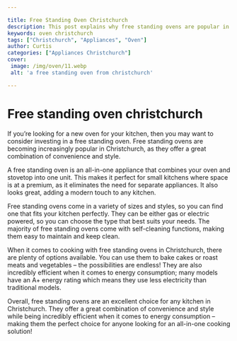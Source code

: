 ```yaml
---

title: Free Standing Oven Christchurch
description: This post explains why free standing ovens are popular in Christchurch, providing you with an ideal combination of convenience and style for your kitchen; read on to find out more!
keywords: oven christchurch
tags: ["Christchurch", "Appliances", "Oven"]
author: Curtis
categories: ["Appliances Christchurch"]
cover: 
 image: /img/oven/11.webp
 alt: 'a free standing oven from christchurch'

---
```


# Free standing oven christchurch

If you’re looking for a new oven for your kitchen, then you may want to consider investing in a free standing oven. Free standing ovens are becoming increasingly popular in Christchurch, as they offer a great combination of convenience and style.

A free standing oven is an all-in-one appliance that combines your oven and stovetop into one unit. This makes it perfect for small kitchens where space is at a premium, as it eliminates the need for separate appliances. It also looks great, adding a modern touch to any kitchen.

Free standing ovens come in a variety of sizes and styles, so you can find one that fits your kitchen perfectly. They can be either gas or electric powered, so you can choose the type that best suits your needs. The majority of free standing ovens come with self-cleaning functions, making them easy to maintain and keep clean. 

When it comes to cooking with free standing ovens in Christchurch, there are plenty of options available. You can use them to bake cakes or roast meats and vegetables – the possibilities are endless! They are also incredibly efficient when it comes to energy consumption; many models have an A+ energy rating which means they use less electricity than traditional models. 

Overall, free standing ovens are an excellent choice for any kitchen in Christchurch. They offer a great combination of convenience and style while being incredibly efficient when it comes to energy consumption – making them the perfect choice for anyone looking for an all-in-one cooking solution!